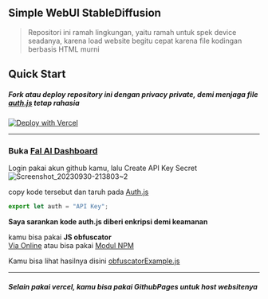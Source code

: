 ## Simple WebUI StableDiffusion
> Repositori ini ramah lingkungan, yaitu ramah untuk spek device seadanya, karena load website begitu cepat karena file kodingan berbasis HTML murni

 ## Quick Start

 ##### ***Fork atau deploy repository ini dengan privacy private, demi menjaga file [auth.js](https://github.com/MininxD/simple-WebUI-StableDiffusion/blob/main/components/auth.js) tetap rahasia***

[![Deploy with Vercel](https://vercel.com/button)](https://vercel.com/new/clone?repository-url=https%3A%2F%2Fgithub.com%2Fmininxd%2Fsimple-webui-stablediffusion)
<hr>

 ### Buka [Fal AI Dashboard](https://fal.ai/dashboard/)
 Login pakai akun github kamu, lalu Create API Key Secret 
 ![Screenshot_20230930-213803~2](https://github.com/MininxD/simple-WebUI-StableDiffusion/assets/70429604/03faf06c-0daa-43b8-88bb-31f75bc0e0bf)

copy kode tersebut dan taruh pada [Auth.js](https://github.com/MininxD/simple-WebUI-StableDiffusion/blob/main/components/auth.js)
```javascript
export let auth = "API Key";
```
**Saya sarankan kode auth.js diberi enkripsi demi keamanan**

kamu bisa pakai **JS obfuscator**<br>
[Via Online](https://obfuscator.io/)
atau bisa pakai [Modul NPM](https://www.npmjs.com/package/javascript-obfuscator)

Kamu bisa lihat hasilnya disini [obfuscatorExample.js](https://github.com/MininxD/simple-WebUI-StableDiffusion/blob/main/components/obfuscatorExample.js)
<hr>

#### ***Selain pakai vercel, kamu bisa pakai GithubPages untuk host websitenya***

